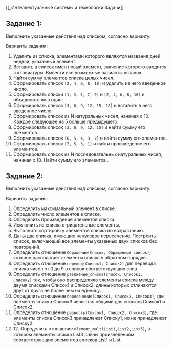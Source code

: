 [[_Интеллектуальные системы и технологии Задачи]]
## Задание 1:

Выполнить указанные действия над списком, согласно варианту.

Варианты задания:  
1. Удалить из списка, элементами которого являются названия дней недели, указанный элемент.
2. Вставить в список имен новый элемент, значение которого вводится с клавиатуры. Вывести все возможные варианты вставок.  
3. Найти сумму элементов списка целых чисел.  
4. Сформировать список `[2, 4, 6, 8, 10]` и удалить из него введенное число.
5. Сформировать списки `[1, 3, 5, 7, 9]` и `[2, 4, б, 8, 10]` и объединить их в один.
6. Сформировать список `[3, 6, 9, 12, 15, 18]` и вставить в него введенное число.
7. Сформировать список из N натуральных чисел, начиная с 10. Каждое следующее на 5 больше предыдущего.
8. Сформировать список `[3, 6, 9, 12, 15]` и найти сумму его элементов.
9. Сформировать список `[6, 5, 4, 3, 2]` и найти сумму его элементов.
10. Сформировать список `[7, 5, 3, 1]` и найти произведение его элементов.
11. Сформировать список из N последовательных натуральных чисел, начиная с 10. Найти сумму его элементов .  
## Задание 2:

Выполнить указанные действия над списком, согласно варианту.

Варианты задания:
1. Определить максимальный элемент в списке.
2. Определить число элементов в списке.
3. Определить произведение элементов списка.
4. Исключить из списка отрицательные элементы.
5. Выполнить сортировку элементов списка по возрастанию.
6. Даны два списка, имеющие ненулевое пересечение. Построить список, включающий все элементы указанных двух списков без повторений.
7. Определить отношение `Обращение(Список, Обращенный список)`, которое располагает элементы списка в обратном порядке.
8. Определить отношение `перевод(Список1, Список2)` для перевода списка чисел от 0 до 9 в список соответствующих слов.
9. Определить отношение `разбиение_списка(Список, Список1, Список2)` так, чтобы оно распределяло элементы списка между двумя списками Список1 и Список2, длины которых отличаются друг от друга не более чем на единицу.
10. Определить отношение `пересечение(Список1, Список2, Список3)`, где элементы списка Список3 являются общими для списков Список1 и Список2.
11. Определить отношение `разность(Список1, Список2, Список3)`, где элементы списка Список3 принадлежат Списку1, но не принадлежат Списку2.
12. 12. Определить отношение `element_mult(List1,List2,List3)`, в котором элементы списка List3 равны произведениям соответствующих элементов списков List1 и List.